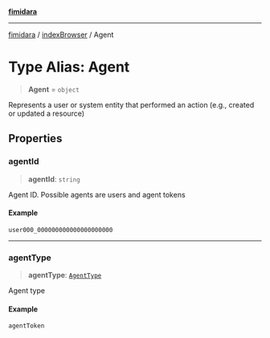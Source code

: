 [**fimidara**](../../README.md)

***

[fimidara](../../modules.md) / [indexBrowser](../README.md) / Agent

# Type Alias: Agent

> **Agent** = `object`

Represents a user or system entity that performed an action (e.g., created or updated a resource)

## Properties

### agentId

> **agentId**: `string`

Agent ID. Possible agents are users and agent tokens

#### Example

```
user000_000000000000000000000
```

***

### agentType

> **agentType**: [`AgentType`](AgentType.md)

Agent type

#### Example

```
agentToken
```
